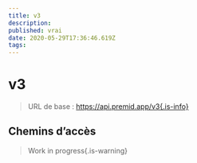 ```yaml
---
title: v3
description:
published: vrai
date: 2020-05-29T17:36:46.619Z
tags:
---
```


# v3

> URL de base : https://api.premid.app/v3{.is-info}


## Chemins d’accès
> Work in progress{.is-warning}
